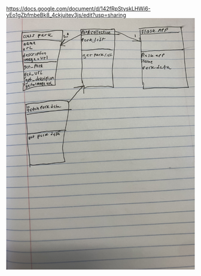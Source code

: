 https://docs.google.com/document/d/142fRpStyskLHWi6-yEo1gZbfmbeBk8_4ckjuitev3js/edit?usp=sharing
![img.png](img.png)
